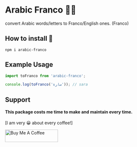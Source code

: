 # Arabic Franco 👳‍♂️

convert Arabic words/letters to Franco/English ones. (Franco)

## How to install 🧐

```
npm i arabic-franco
```

## Example Usage

```js
import toFranco from 'arabic-franco';

console.log(toFranco('سارة')); // sara
```

## Support
#### This package costs me time to make and maintain every time.
[I am very 😀 about every coffee!]

<a href="https://bit.ly/arabic-franco-npm" target="_blank"><img src="https://cdn.buymeacoffee.com/buttons/v2/default-yellow.png" alt="Buy Me A Coffee" height="41" width="174"></a>
